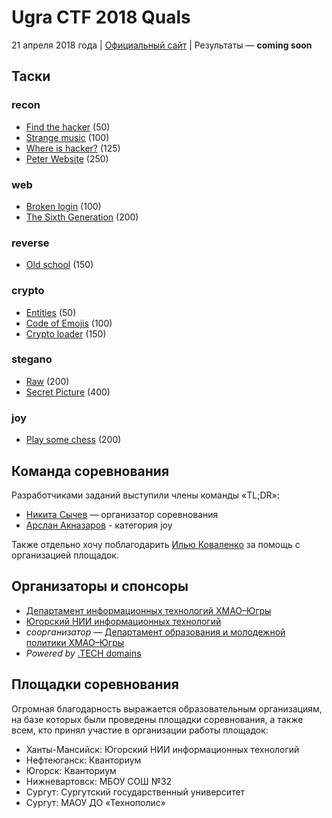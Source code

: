 # Ugra CTF 2018 Quals

21 апреля 2018 года | [Официальный сайт](https://ugractf.ru) | Результаты — __coming soon__

## Таски

### recon

* [Find the hacker](social/) (50)
* [Strange music](music/) (100)
* [Where is hacker?](address/) (125)
* [Peter Website](petersite/) (250)

### web

* [Broken login](session/) (100)
* [The Sixth Generation](six/) (200)

### reverse

* [Old school](oldschool/) (150)

### crypto

* [Entities](entities/) (50)
* [Code of Emojis](emoji/) (100)
* [Crypto loader](cryptoloader/) (150)

### stegano

* [Raw](raw/) (200)
* [Secret Picture](secretpng/) (400)

### joy

* [Play some chess](chess/) (200)

## Команда соревнования

Разработчиками заданий выступили члены команды «TL;DR»:

* [Никита Сычев](https://t.me/nsychev) — организатор соревнования
* [Арслан Акназаров](https://t.me/arimionim) - категория joy

Также отдельно хочу поблагодарить [Илью Коваленко](https://t.me/ilya8960) за помощь с организацией площадок.

## Организаторы и спонсоры

* [Департамент информационных технологий ХМАО–Югры](https://depit.admhmao.ru/)
* [Югорский НИИ информационных технологий](https://uriit.ru/)
* *соорганизатор* — [Департамент образования и молодежной политики ХМАО–Югры](http://doinhmao.ru/)
* *Powered by* [.TECH domains](http://get.tech)

## Площадки соревнования

Огромная благодарность выражается образовательным организациям, на базе которых были проведены площадки соревнования, а также всем, кто принял участие в организации работы площадок:

* Ханты-Мансийск: Югорский НИИ информационных технологий
* Нефтеюганск: Кванториум
* Югорск: Кванториум
* Нижневартовск: МБОУ СОШ №32
* Сургут: Сургутский государственный университет
* Сургут: МАОУ ДО «Технополис»
